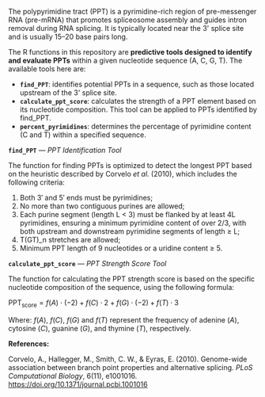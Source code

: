 The polypyrimidine tract (PPT) is a pyrimidine-rich region of pre-messenger RNA (pre-mRNA) that promotes spliceosome assembly and guides intron removal during RNA splicing. It is typically located near the 3' splice site and is usually 15–20 base pairs long.

The R functions in this repository are **predictive tools designed to identify and evaluate PPTs** within a given nucleotide sequence (A, C, G, T). The available tools here are:

- **`find_PPT`**: identifies potential PPTs in a sequence, such as those located upstream of the 3' splice site.
- **`calculate_ppt_score`**: calculates the strength of a PPT element based on its nucleotide composition. This tool can be applied to PPTs identified by find_PPT.
- **`percent_pyrimidines`**: determines the percentage of pyrimidine content (C and T) within a specified sequence.

**`find_PPT`** ― *PPT Identification Tool*

The function for finding PPTs is optimized to detect the longest PPT based on the heuristic described by Corvelo *et al.* (2010), which includes the following criteria:

1. Both 3′ and 5′ ends must be pyrimidines;
2. No more than two contiguous purines are allowed;
3. Each purine segment (length L < 3) must be flanked by at least 4L pyrimidines, ensuring a minimum pyrimidine content of over 2/3, with both upstream and downstream pyrimidine segments of length ≥ L;
4. T(GT)_n stretches are allowed;
5. Minimum PPT length of 9 nucleotides or a uridine content ≥ 5.

**`calculate_ppt_score`** ― *PPT Strength Score Tool*

The function for calculating the PPT strength score is based on the specific nucleotide composition of the sequence, using the following formula:

$\text{PPT}_{\text{score}} = f(A) \cdot (-2) + f(C) \cdot 2 + f(G) \cdot (-2) + f(T) \cdot 3$

Where: $f(A)$, $f(C)$, $f(G)$ and $f(T)$ represent the frequency of adenine ($A$), cytosine ($C$), guanine ($G$), and thymine ($T$), respectively.

**References:**

Corvelo, A., Hallegger, M., Smith, C. W., & Eyras, E. (2010). Genome-wide association between branch point properties and alternative splicing. *PLoS Computational Biology*, 6(11), e1001016. https://doi.org/10.1371/journal.pcbi.1001016
